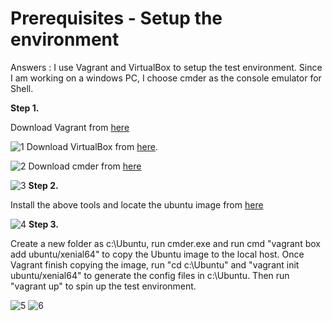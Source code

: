 # Prerequisites - Setup the environment

Answers : I use Vagrant and VirtualBox to setup the test environment. Since I am working on a windows PC, I choose cmder as the console emulator for Shell.

**Step 1.**

Download Vagrant from [here](https://www.vagrantup.com/)

![1](https://github.com/allenz16/hiring-engineers/blob/solutions-engineer/screenshots/1.png)
Download VirtualBox from [here](https://www.virtualbox.org/).

![2](https://github.com/allenz16/hiring-engineers/blob/solutions-engineer/screenshots/10.png)
Download cmder from [here](http://cmder.net/)

![3](https://github.com/allenz16/hiring-engineers/blob/solutions-engineer/screenshots/30.png)
**Step 2.**

Install the above tools and locate the ubuntu image from [here](https://app.vagrantup.com/boxes/search)

![4](https://github.com/allenz16/hiring-engineers/blob/solutions-engineer/screenshots/40.png)
**Step 3.**

Create a new folder as c:\Ubuntu, run cmder.exe and run cmd "vagrant box add ubuntu/xenial64" to copy the Ubuntu image to the local host. Once Vagrant finish copying the image, run "cd c:\Ubuntu" and "vagrant init ubuntu/xenial64" to generate the config files in c:\Ubuntu. Then run "vagrant up" to spin up the test environment.

![5](https://github.com/allenz16/hiring-engineers/blob/solutions-engineer/screenshots/50.PNG)
![6](https://github.com/allenz16/hiring-engineers/blob/solutions-engineer/screenshots/60.PNG)
